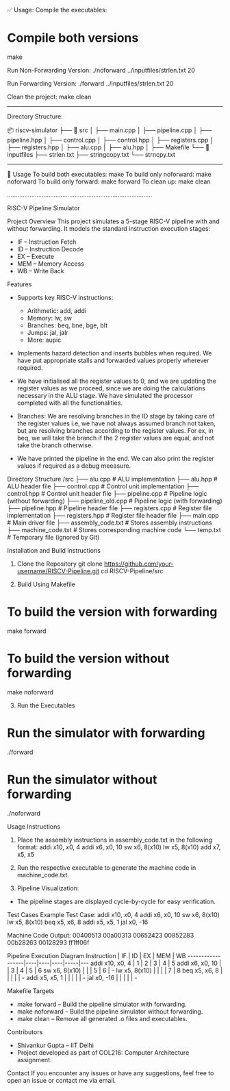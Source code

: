 ✅ Usage:
Compile the executables:
# Compile both versions
make

Run Non-Forwarding Version:
./noforward ../inputfiles/strlen.txt 20

Run Forwarding Version:
./forward ../inputfiles/strlen.txt 20

Clean the project:
make clean

______________________________________________________________________________________________________________________

Directory Structure:

📦 riscv-simulator
├── 📂 src
│   ├── main.cpp
│   ├── pipeline.cpp
│   ├── pipeline.hpp
│   ├── control.cpp
│   ├── control.hpp
│   ├── registers.cpp
│   ├── registers.hpp
│   ├── alu.cpp
│   ├── alu.hpp
│   ├── Makefile
└── 📂 inputfiles
    ├── strlen.txt
    ├── stringcopy.txt
    └── strncpy.txt

_________________________________________________________________________________

🎯 Usage
To build both executables:
make
To build only noforward:
make noforward
To build only forward:
make forward
To clean up:
make clean


....................................................................................

RISC-V Pipeline Simulator

Project Overview
This project simulates a 5-stage RISC-V pipeline with and without forwarding. It models the standard instruction execution stages:
- IF – Instruction Fetch
- ID – Instruction Decode
- EX – Execute
- MEM – Memory Access
- WB – Write Back

Features
- Supports key RISC-V instructions:
  - Arithmetic: add, addi
  - Memory: lw, sw
  - Branches: beq, bne, bge, blt
  - Jumps: jal, jalr
  - More: aupic

- Implements hazard detection and inserts bubbles when required. We have put appropriate stalls and forwarded values properly wherever required.

- We have initialised all the register values to 0, and we are updating the register values as we proceed, since we are doing the calculations necessary in the ALU stage. We have simulated the processor completed with all the functionalities.

- Branches: We are resolving branches in the ID stage by taking care of the register values i.e, we have not always assumed branch not taken, but are resolving branches according to the register values. For ex, in beq, we will take the branch if the 2 register values are equal, and not take the branch otherwise.

- We have printed the pipeline in the end. We can also print the register values if required as a debug meeasure.

Directory Structure
/src
├── alu.cpp             # ALU implementation
├── alu.hpp             # ALU header file
├── control.cpp         # Control unit implementation
├── control.hpp         # Control unit header file
├── pipeline.cpp        # Pipeline logic (without forwarding)
├── pipeline_old.cpp    # Pipeline logic (with forwarding)
├── pipeline.hpp        # Pipeline header file
├── registers.cpp       # Register file implementation
├── registers.hpp       # Register file header file
├── main.cpp            # Main driver file
├── assembly_code.txt   # Stores assembly instructions
├── machine_code.txt    # Stores corresponding machine code
└── temp.txt            # Temporary file (ignored by Git)

Installation and Build Instructions
1. Clone the Repository
git clone https://github.com/your-username/RISCV-Pipeline.git
cd RISCV-Pipeline/src

2. Build Using Makefile
# To build the version with forwarding
make forward

# To build the version without forwarding
make noforward

3. Run the Executables
# Run the simulator with forwarding
./forward

# Run the simulator without forwarding
./noforward

Usage Instructions
1. Place the assembly instructions in assembly_code.txt in the following format:
addi x10, x0, 4
addi x6, x0, 10
sw x6, 8(x10)
lw x5, 8(x10)
add x7, x5, x5

2. Run the respective executable to generate the machine code in machine_code.txt.

3. Pipeline Visualization:
- The pipeline stages are displayed cycle-by-cycle for easy verification.

Test Cases
Example Test Case:
addi x10, x0, 4
addi x6, x0, 10
sw x6, 8(x10)
lw x5, 8(x10)
beq x5, x6, 8
addi x5, x5, 1
jal x0, -16

Machine Code Output:
00400513
00a00313
00652423
00852283
00b28263
00128293
ff1ff06f

Pipeline Execution Diagram
Instruction       | IF | ID | EX | MEM | WB
------------------|----|----|----|-----|---
addi x10, x0, 4   | 1  | 2  | 3  | 4   | 5
addi x6, x0, 10   |    | 3  | 4  | 5   | 6
sw x6, 8(x10)     |    |    | 5  | 6   | -
lw x5, 8(x10)     |    |    |    | 7   | 8
beq x5, x6, 8     |    |    |    |     | -
addi x5, x5, 1    |    |    |    |     | -
jal x0, -16       |    |    |    |     | -

Makefile Targets
- make forward – Build the pipeline simulator with forwarding.
- make noforward – Build the pipeline simulator without forwarding.
- make clean – Remove all generated .o files and executables.

Contributors
- Shivankur Gupta – IIT Delhi
- Project developed as part of COL216: Computer Architecture assignment.

Contact
If you encounter any issues or have any suggestions, feel free to open an issue or contact me via email.
